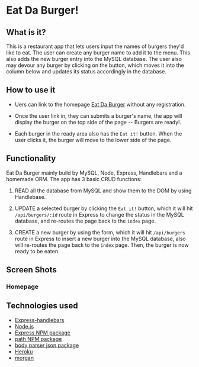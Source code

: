 # Eat Da Burger!

## What is it?

This is a restaurant app that lets users input the names of burgers they'd like to eat. The user can create any burger name to add it to the menu. This also adds the new burger entry into the MySQL database. The user also may devour any burger by clicking on the button, which moves it into the column below and updates its status accordingly in the database.

## How to use it

* Uers can link to the homepage [Eat Da Burger](https://tranquil-ravine-87618.herokuapp.com/) without any registration.

* Once the user link in, they can submits a burger's name, the app will display the burger on the top side of the page -- Burgers are ready!.

* Each burger in the ready area also has the `Eat it!` button. When the user clicks it, the burger will move to the lower side of the page.

## Functionality

Eat Da Burger mainly build by MySQL, Node, Express, Handlebars and a homemade ORM. The app has 3 basic CRUD functions:

1. READ all the database from MySQL and show them to the DOM by using Handlebase.

2. UPDATE a selected burger by clicking the `Eat it!` button, which it will hit `/api/burgers/:id` route in Express to change the status in the MySQL database, and re-routes the page back to the `index` page.

3. CREATE a new burger by using the form, which it will hit `/api/burgers` route in Express to insert a new burger into the MySQL database, also will re-routes the page back to the `index` page. Then, the burger is now ready to be eaten.

## Screen Shots

### Homepage


## Technologies used 
- [Express-handlebars](https://www.npmjs.com/package/express-handlebars-sections)
- [Node.js](https://nodejs.org/en/)
- [Express NPM package](https://www.npmjs.com/package/express)
- [path NPM package](https://www.npmjs.com/package/path)
- [body parser json package](https://www.npmjs.com/package/body-parser-json)
- [Heroku](https://www.heroku.com/platform)
- [morgan](https://www.npmjs.com/package/morgan)
